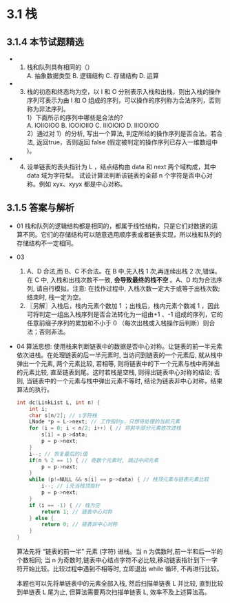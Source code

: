 # 3.1 栈

## 3.1.4 本节试题精选

- 01. 栈和队列具有相同的（）  
A. 抽象数据类型 B. 逻辑结构 C. 存储结构 D. 运算

- 03. 栈的初态和终态均为空，以 I 和 O 分别表示入栈和出栈，则出入栈的操作序列可表示为由 I 和 O 组成的序列，可以操作的序列称为合法序列，否则称为非法序列。  
1）下面所示的序列中哪些是合法的?  
A. IOIIOIOO B. IOOIOIIO C. IIIOIOIO D. IIIOOIOO  
2）通过对 1）的分析, 写出一个算法, 判定所给的操作序列是否合法。若合法, 返回true，否则返回 false (假定被判定的操作序列已存入一维数组中 )。

- 04. 设单链表的表头指针为 L ，结点结构由 data 和 next 两个域构成，其中 data 域为字符型。 试设计算法判断该链表的全部 n 个字符是否中心对称。例如 xyx、xyyx 都是中心对称。

## 3.1.5 答案与解析

- 01 栈和队列的逻辑结构都是相同的，都属于线性结构，只是它们对数据的运算不同。它们的存储结构可以随意选用顺序表或者链表实现，所以栈和队列的存储结构不一定相同。

- 03
    1) A、D 合法,而 B、C 不合法。在 B 中,先入栈 1 次,再连续出栈 2 次,错误。在 C 中, 入栈和出栈次数不一致,  **会导致最终的栈不空** 。A、D 均为合法序列, 请自行模拟。注意: 在找作过程中, 入栈次数一定大于或等于出栈次数; 结束时, 栈一定为空。  
    2) 〖另解〗入栈后，栈内元素个数加 1 ；出栈后，栈内元素个数减 1 ，因此可将判定一组出入栈序列是否合法转化为一组由+1 、-1 组成的序列，它的任意前缀子序列的累加和不小于 0 （每次出栈或入栈操作后判断）则合法；否则非法。

- 04
    算法思想: 使用栈来判断链表中的数据是否中心对称。让链表的前一半元素依次进栈。在处理链表的后一半元素时, 当访问到链表的一个元素后, 就从栈中弹出一个元素, 两个元素比较, 若相等, 则将链表中的下一个元素与栈中再弹出的元素比较, 直至链表到尾。这时若栈是空栈, 则得出链表中心对称的结论; 否则, 当链表中的一个元素与栈中弹出元素不等时, 结论为链表非中心对称，结束算法的执行。

    ```c
    int dc(LinkList L, int n) {
        int i;
        char s[n/2]; // s字符栈
        LNode *p = L->next; // 工作指针p，只想待处理的当前元素
        for (i = 0; i < n/2; i++) { // 将前半部分元素依次进栈
            s[i] = p->data;
            p = p->next;
        }
        i--; // 恢复最后的i值
        if(n % 2 == 1) { // 奇数个元素时, 跳过中间元素
            p = p->next;
        }
        while (p!=NULL && s[i] == p->data) { // 栈顶元素与链表元素比较
            i--; // i充当栈顶指针
            p = p->next;
        }
        if (i == -1) { // 栈为空
            return 1; // 链表中心对称
        } else {
            return 0; // 链表非中心对称
        }
    }
    ```

    算法先将 “链表的前一半” 元素 (字符) 进栈。当 n 为偶数时,前一半和后一半的个数相同; 当 n 为奇数时,链表中心结点字符不必比较,移动链表指针到下一字符开始比较。比较过程中遇到不相等时, 立即退出 while 循环, 不再进行比较。

    本题也可以先将单链表中的元素全部入栈, 然后扫描单链表 L 并比较, 直到比较到单链表 L 尾为止, 但算法需要两次扫描单链表 L, 效率不及上述算法高。
